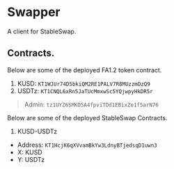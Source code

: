 # Swapper
A client for StableSwap.

## Contracts.
Below are some of the deployed FA1.2 token contract.

1. KUSD: `KT1WJUr74D5bkiQM2RE1PALV7R8MUzzmDzQ9`
2. USDTz: `KT1CNQL6xRn5JaTUcMmxwSc5YQjwpyHkDR5r`

> Admin: `tz1UYZ6SMKD5A4fpviTDd1EBixZe1f5arN76`

Below are some of the deployed StableSwap Contracts.

1. KUSD-USDTz
  - Address: `KT1HcjK6qXVvamBkYw3LdnyBTjedsqD1uwn3`
  - X: KUSD
  - Y: USDTz